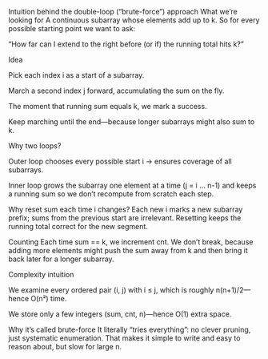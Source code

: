 Intuition behind the double-loop (“brute-force”) approach
What we’re looking for
A continuous subarray whose elements add up to k.
So for every possible starting point we want to ask:

“How far can I extend to the right before (or if) the running total hits k?”

Idea

Pick each index i as a start of a subarray.

March a second index j forward, accumulating the sum on the fly.

The moment that running sum equals k, we mark a success.

Keep marching until the end—because longer subarrays might also sum to k.

Why two loops?

Outer loop chooses every possible start i → ensures coverage of all subarrays.

Inner loop grows the subarray one element at a time (j = i … n-1) and keeps a running sum so we don’t recompute from scratch each step.

Why reset sum each time i changes?
Each new i marks a new subarray prefix; sums from the previous start are irrelevant. Resetting keeps the running total correct for the new segment.

Counting
Each time sum == k, we increment cnt. We don’t break, because adding more elements might push the sum away from k and then bring it back later for a longer subarray.

Complexity intuition

We examine every ordered pair (i, j) with i ≤ j, which is roughly n(n+1)/2—hence O(n²) time.

We store only a few integers (sum, cnt, n)—hence O(1) extra space.

Why it’s called brute-force
It literally “tries everything”: no clever pruning, just systematic enumeration. That makes it simple to write and easy to reason about, but slow for large n.


